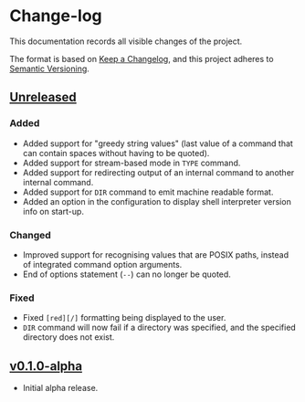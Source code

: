 # Change-log

This documentation records all visible changes of the project.

The format is based on [Keep a Changelog](https://keepachangelog.com/en/1.1.0/),
and this project adheres to [Semantic Versioning](https://semver.org/spec/v2.0.0.html).

## [Unreleased]

### Added

- Added support for "greedy string values" (last value of a command that can contain spaces without having to be quoted).
- Added support for stream-based mode in `TYPE` command.
- Added support for redirecting output of an internal command to another internal command.
- Added support for `DIR` command to emit machine readable format.
- Added an option in the configuration to display shell interpreter version info on start-up.

### Changed

- Improved support for recognising values that are POSIX paths, instead of integrated command option arguments.
- End of options statement (`--`) can no longer be quoted.

### Fixed

- Fixed `[red][/]` formatting being displayed to the user.
- `DIR` command will now fail if a directory was specified, and the specified directory does not exist.

## [v0.1.0-alpha]

- Initial alpha release.

[unreleased]: https://github.com/NexusKrop/IceShell/v0.1.0-alpha...HEAD
[v0.1.0-alpha]: https://github.com/NexusKrop/IceShell/tag/v0.0.1
